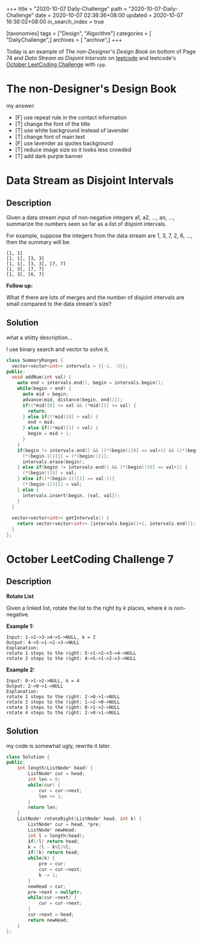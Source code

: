 +++
title = "2020-10-07 Daily-Challenge"
path = "2020-10-07-Daily-Challenge"
date = 2020-10-07 02:36:36+08:00
updated = 2020-10-07 16:38:02+08:00
in_search_index = true

[taxonomies]
tags = ["Design", "Algorithm"]
categories = [ "DailyChallenge",]
archives = [ "archive",]
+++

Today is an example of *The non-Designer's Design Book* on bottom of Page 74 and *Data Stream as Disjoint Intervals* on [leetcode](https://leetcode.com/problems/data-stream-as-disjoint-intervals/) and leetcode's [October LeetCoding Challenge](https://leetcode.com/explore/challenge/card/october-leetcoding-challenge/559/week-1-october-1st-october-7th/3486/) with `cpp`.

<!-- more -->

# The non-Designer's Design Book

my answer:

- [F] use repeat rule in the contact information
- [T] change the font of the title
- [T] use white background instead of lavender
- [T] change font of main text
- [F] use lavender as quotes background
- [T] reduce image size so it looks less crowded
- [T] add dark purple banner

# Data Stream as Disjoint Intervals

## Description

Given a data stream input of non-negative integers a1, a2, ..., an, ..., summarize the numbers seen so far as a list of disjoint intervals.

For example, suppose the integers from the data stream are 1, 3, 7, 2, 6, ..., then the summary will be:

```
[1, 1]
[1, 1], [3, 3]
[1, 1], [3, 3], [7, 7]
[1, 3], [7, 7]
[1, 3], [6, 7]
```

**Follow up:**

What if there are lots of merges and the number of disjoint intervals are small compared to the data stream's size?

## Solution

what a shitty description...

I use binary search and vector to solve it.

``` cpp
class SummaryRanges {
  vector<vector<int>> intervals = {{-2, -2}};
public:
  void addNum(int val) {
    auto end = intervals.end(), begin = intervals.begin();
    while(begin < end) {
      auto mid = begin;
      advance(mid, distance(begin, end)/2);
      if((*mid)[0] <= val && (*mid)[1] >= val) {
        return;
      } else if((*mid)[0] > val) {
        end = mid;
      } else if((*mid)[1] < val) {
        begin = mid + 1;
      }
    }
    if(begin != intervals.end() && ((*(begin))[0] == val+1) && ((*(begin-1))[1] == val-1)) {
      (*(begin-1))[1] = (*(begin))[1];
      intervals.erase(begin);
    } else if(begin != intervals.end() && (*(begin))[0] == val+1) {
      (*(begin))[0] = val;
    } else if((*(begin-1))[1] == val-1){
      (*(begin-1))[1] = val;
    } else {
      intervals.insert(begin, {val, val});
    }
  }
  
  vector<vector<int>> getIntervals() {
    return vector<vector<int>> {intervals.begin()+1, intervals.end()};
  }
};
```

# October LeetCoding Challenge 7

## Description

**Rotate List**

Given a linked list, rotate the list to the right by *k* places, where *k* is non-negative.

**Example 1:**

```
Input: 1->2->3->4->5->NULL, k = 2
Output: 4->5->1->2->3->NULL
Explanation:
rotate 1 steps to the right: 5->1->2->3->4->NULL
rotate 2 steps to the right: 4->5->1->2->3->NULL
```

**Example 2:**

```
Input: 0->1->2->NULL, k = 4
Output: 2->0->1->NULL
Explanation:
rotate 1 steps to the right: 2->0->1->NULL
rotate 2 steps to the right: 1->2->0->NULL
rotate 3 steps to the right: 0->1->2->NULL
rotate 4 steps to the right: 2->0->1->NULL
```

## Solution

my code is somewhat ugly, rewrite it later.

``` cpp
class Solution {
public:
    int length(ListNode* head) {
        ListNode* cur = head;
        int len = 0;
        while(cur) {
            cur = cur->next;
            len += 1;
        }
        return len;
    }
    ListNode* rotateRight(ListNode* head, int k) {
        ListNode* cur = head, *pre;
        ListNode* newHead;
        int l = length(head);
        if(!l) return head;
        k = (l - k%l)%l;
        if(!k) return head;
        while(k) {
            pre = cur;
            cur = cur->next;
            k -= 1;
        }
        newHead = cur;
        pre->next = nullptr;
        while(cur->next) {
            cur = cur->next;
        }
        cur->next = head;
        return newHead;
    }
};
```